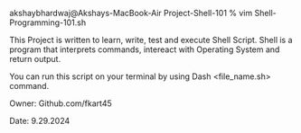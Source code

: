 akshaybhardwaj@Akshays-MacBook-Air Project-Shell-101 % vim Shell-Programming-101.sh      

This Project is written to learn, write, test and execute Shell Script. Shell is a program that interprets commands, intereact with Operating System and return output.

You can run this script on your terminal by using Dash <file_name.sh> command.

Owner: Github.com/fkart45

Date: 9.29.2024
